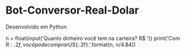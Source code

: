 # Bot-Conversor-Real-Dolar
Desenvolvido em Python

n = float(input('Quanto dinheiro você tem na carteira? R$ '))
print('Com R${:.2f}, você pode comprar US${:.2f}.'.format(n, n/4.84))

